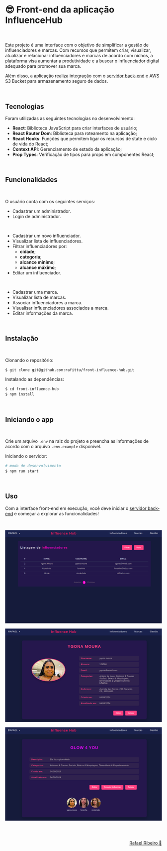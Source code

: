 # 😎 Front-end da aplicação InfluenceHub

###

<br>

Este projeto é uma interface com o objetivo de simplificar a gestão de influenciadores e marcas. Com recursos que permitem criar, visualizar, atualizar e relacionar influenciadores e marcas de acordo com nichos, a plataforma visa aumentar a produtividade e a buscar o influenciador digital adequado para promover sua marca.

Além disso, a aplicação realiza integração com o [servidor back-end](https://github.com/rafittu/back-influence-hub) e AWS S3 Bucket para armazenamento seguro de dados.


<br>

## Tecnologias

Foram utilizadas as seguintes tecnologias no desenvolvimento:

- **React**: Biblioteca JavaScript para criar interfaces de usuário;
- **React Router Dom**: Biblioteca para roteamento na aplicação;
- **React Hooks**: Funções que permitem ligar os recursos de state e ciclo de vida do React;
- **Context API**: Gerenciamento de estado da aplicação;
- **Prop Types**: Verificação de tipos para props em componentes React;

<br>

## Funcionalidades
<br>

O usuário conta com os seguintes serviços:

- Cadastrar um administrador.
- Login de administrador.

<br>

- Cadastrar um novo influenciador.
- Visualizar lista de influenciadores.
- Filtrar influenciadores por:
    - **cidade**;
    - **categoria**;
    - **alcance minimo**;
    - **alcance máximo**;
- Editar um influenciador.

<br>

- Cadastrar uma marca.
- Visualizar lista de marcas.
- Associar influenciadores a marca.
- Visualisar influenciadores associados a marca.
- Editar informações da marca.

<br>

## Instalação

<br>

Clonando o repositório:

```bash
$ git clone git@github.com:rafittu/front-influence-hub.git
```

Instalando as dependências:

```bash
$ cd front-influence-hub
$ npm install
```

<br>

## Iniciando o app

<br>

Crie um arquivo `.env` na raiz do projeto e preencha as informações de acordo com o arquivo `.env.example` disponível.

Iniciando o servidor:

```bash
# modo de desenvolvimento
$ npm run start
```

<br>

## Uso

Com a interface front-end em execução, você deve iniciar o [servidor back-end](https://github.com/rafittu/back-influence-hub) e começar a explorar as funcionalidades!

<br>

![Lista de Influenciadores](public/influencers_list.png)
<br>

![Detalhes do Influenciador](public/influencer_details.png)
<br>

![Detalhes da Marca](public/brandInfluencer.png)


<br>

##

<p align="right">
  <a href="https://www.linkedin.com/in/rafittu/">Rafael Ribeiro 🚀</a>
</p>

